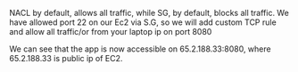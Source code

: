 

NACL by default, allows all traffic, while SG, by default, blocks all traffic. We have allowed port 22 on our Ec2 via S.G, so we will add custom TCP rule and allow all traffic/or from your laptop ip on port 8080


We can see that the app is now accessible on 65.2.188.33:8080, where 65.2.188.33 is public ip of EC2.